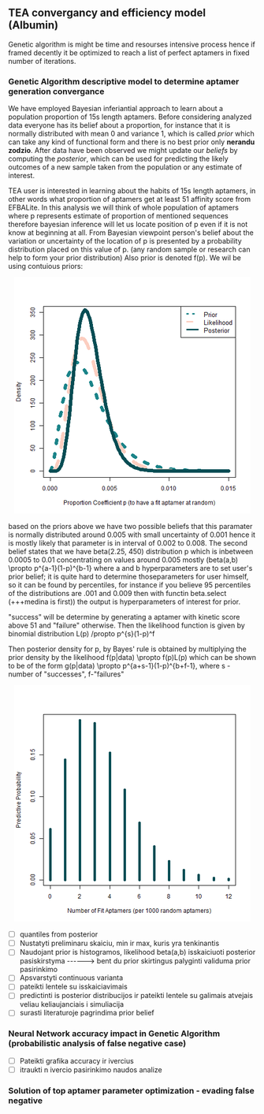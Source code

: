 ##  TEA convergancy and efficiency model (Albumin)

Genetic algorithm is might be time and resourses intensive process hence if framed decently it be optimized to reach a list of perfect aptamers in fixed number of iterations.


### Genetic Algorithm descriptive model to determine aptamer generation convergance

We have employed Bayesian inferiantial approach to learn about a population proportion of 15s length aptamers. Before considering analyzed data everyone has its belief about a
proportion, for instance that it is normally distributed with mean 0 and variance 1, which is called *prior* which can take any kind of functional form and there is no best prior
only **nerandu zodzio**. After data have been observed we might update our *beliefs* by computing the *posterior*, which can be used for predicting the likely outcomes of a new sample taken 
from the population or any estimate of interest.

TEA user is interested in learning about the habits of 15s length aptamers, in other words what proportion of aptamers get at least 51 affinity score from EFBALite. In this analysis we will think of whole population of aptamers where p represents estimate of proportion of mentioned sequences therefore bayesian inference will let us locate position of p even if it is not know at beginning at all. From Bayesian viewpoint person's belief about the variation or uncertainty of the location of p is presented by a probability distribution placed on this value of p. (any random sample or research can help to form your prior distribution) Also prior is denoted f(p). We wil be using contuious priors: 

<p align="center">
  <img src="./../images/posterior_Albumin.png" alt="Logo" width="" height="">
</p>

based on the priors above we have two possible beliefs that this paramater is normally distributed around 0.005 with small uncertainty of 0.001 hence it is mostly likely that parameter is in interval of 0.002 to 0.008. The second belief states that we have beta(2.25, 450) distribution p which is inbetween 0.0005 to 0.01 concentrating on values around 0.005 mostly
(beta(a,b) \propto p^{a-1}(1-p)^{b-1} where a and b hyperparameters are to set user's prior belief; it is quite hard to determine thoseparameters for user himself, so it can be found by percentiles, for instance if you believe 95 percentiles of the distributions are .001 and 0.009 then with functin beta.select (+++medina is first)) the output is hyperparameters of interest for prior.

"success" will be determine by generating a aptamer with kinetic score above 51 and "failure" otherwise. Then the likelihood function is given by binomial distribution
L(p) /propto p^{s}(1-p)^f

Then posterior density for p, by Bayes' rule is obtained by multiplying the prior density by the likelihood
f(p|data) \propto f(p)L(p)
which can be shown to be of the form 
g(p|data) \propto p^{a+s-1}(1-p)^{b+f-1}, where s - number of "successes", f-"failures"

<p align="center">
  <img src="./../images/aptamers_Albumin.png" alt="Logo" width="" height="">
</p>

- [ ] quantiles from posterior
- [ ] Nustatyti preliminaru skaiciu, min ir max, kuris yra tenkinantis 
- [ ] Naudojant prior is histogramos, likelihood beta(a,b) isskaiciuoti posterior pasiskirstyma ------> bent du prior skirtingus palyginti validuma prior pasirinkimo
- [ ] Apsvarstyti continuous varianta
- [ ] pateikti lentele su isskaiciavimais
- [ ] predictinti is posterior distribucijos ir pateikti lentele su galimais atvejais veliau keliaujanciais i simuliacija
- [ ] surasti literaturoje pagrindima prior belief

###  Neural Network accuracy impact in Genetic Algorithm (probabilistic analysis of false negative case)




- [ ] Pateikti grafika accuracy ir ivercius
- [ ] itraukti n ivercio pasirinkimo naudos analize

### Solution of top aptamer parameter optimization - evading false negative

